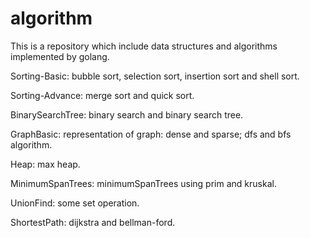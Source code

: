 # algorithm
This is a repository which include data structures and algorithms implemented by golang.

Sorting-Basic: bubble sort, selection sort, insertion sort and shell sort.

Sorting-Advance: merge sort and quick sort.

BinarySearchTree: binary search and binary search tree.

GraphBasic: representation of graph: dense and sparse; dfs and bfs algorithm.

Heap: max heap.

MinimumSpanTrees: minimumSpanTrees using prim and kruskal.

UnionFind: some set operation.

ShortestPath: dijkstra and bellman-ford.
